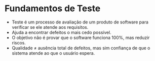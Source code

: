 # Fundamentos de Teste

- Teste é um processo de avaliação de um produto de software para verificar se ele atende aos requisitos.
- Ajuda a encontrar defeitos o mais cedo possível.
- O objetivo não é provar que o software funciona 100%, mas reduzir riscos.
- Qualidade ≠ ausência total de defeitos, mas sim confiança de que o sistema atende ao que o usuário espera.
